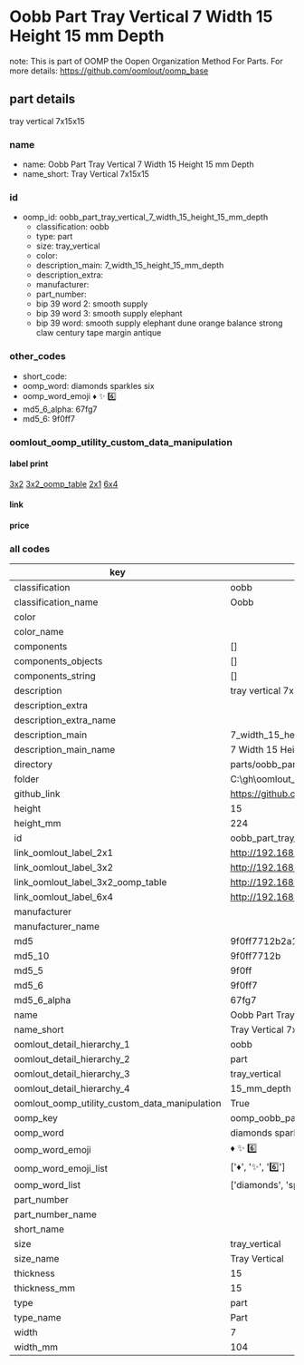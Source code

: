 # Oobb Part Tray Vertical 7 Width 15 Height 15 mm Depth  

note: This is part of OOMP the Oopen Organization Method For Parts. For more details: https://github.com/oomlout/oomp_base

##  part details
  



tray vertical 7x15x15



### name
* name: Oobb Part Tray Vertical 7 Width 15 Height 15 mm Depth
* name_short: Tray Vertical 7x15x15 
### id
* oomp_id: oobb_part_tray_vertical_7_width_15_height_15_mm_depth
  * classification: oobb
  * type: part
  * size: tray_vertical
  * color: 
  * description_main: 7_width_15_height_15_mm_depth
  * description_extra: 
  * manufacturer: 
  * part_number: 
  * bip 39 word 2: smooth supply
  * bip 39 word 3: smooth supply elephant
  * bip 39 word: smooth supply elephant dune orange balance strong claw century tape margin antique

### other_codes
* short_code: 
* oomp_word: diamonds sparkles six
* oomp_word_emoji :diamonds: :sparkles: :six:
* md5_6_alpha: 67fg7
* md5_6: 9f0ff7






### oomlout_oomp_utility_custom_data_manipulation
#### label print
[3x2](http://192.168.1.245:1112/?label=oomp%2067fg7)
[3x2_oomp_table](http://192.168.1.108:1112/?label=oomp%2067fg7)
[2x1](http://192.168.1.242:1112/?label=oomp%2067fg7)
[6x4](http://192.168.1.55:1112/?label=oomp%2067fg7)    

#### link

                              

#### price







### all codes 
| key | value |  
| --- | --- |  
| classification | oobb |  
| classification_name | Oobb |  
| color |  |  
| color_name |  |  
| components | [] |  
| components_objects | [] |  
| components_string | [] |  
| description | tray vertical 7x15x15 |  
| description_extra |  |  
| description_extra_name |  |  
| description_main | 7_width_15_height_15_mm_depth |  
| description_main_name | 7 Width 15 Height 15 mm Depth |  
| directory | parts/oobb_part_tray_vertical_7_width_15_height_15_mm_depth |  
| folder | C:\gh\oomlout_oobb_version_4_generated_parts\parts\oobb_part_tray_vertical_7_width_15_height_15_mm_depth |  
| github_link | https://github.com/oomlout/oomlout_oomp_part_src/tree/main/parts/oobb_part_tray_vertical_7_width_15_height_15_mm_depth |  
| height | 15 |  
| height_mm | 224 |  
| id | oobb_part_tray_vertical_7_width_15_height_15_mm_depth |  
| link_oomlout_label_2x1 | http://192.168.1.242:1112/?label=oomp%2067fg7 |  
| link_oomlout_label_3x2 | http://192.168.1.245:1112/?label=oomp%2067fg7 |  
| link_oomlout_label_3x2_oomp_table | http://192.168.1.108:1112/?label=oomp%2067fg7 |  
| link_oomlout_label_6x4 | http://192.168.1.55:1112/?label=oomp%2067fg7 |  
| manufacturer |  |  
| manufacturer_name |  |  
| md5 | 9f0ff7712b2a1ae446cde4408fb67667 |  
| md5_10 | 9f0ff7712b |  
| md5_5 | 9f0ff |  
| md5_6 | 9f0ff7 |  
| md5_6_alpha | 67fg7 |  
| name | Oobb Part Tray Vertical 7 Width 15 Height 15 mm Depth |  
| name_short | Tray Vertical 7x15x15  |  
| oomlout_detail_hierarchy_1 | oobb |  
| oomlout_detail_hierarchy_2 | part |  
| oomlout_detail_hierarchy_3 | tray_vertical |  
| oomlout_detail_hierarchy_4 | 15_mm_depth |  
| oomlout_oomp_utility_custom_data_manipulation | True |  
| oomp_key | oomp_oobb_part_tray_vertical_7_width_15_height_15_mm_depth |  
| oomp_word | diamonds sparkles six |  
| oomp_word_emoji | :diamonds: :sparkles: :six: |  
| oomp_word_emoji_list | [':diamonds:', ':sparkles:', ':six:'] |  
| oomp_word_list | ['diamonds', 'sparkles', 'six'] |  
| part_number |  |  
| part_number_name |  |  
| short_name |  |  
| size | tray_vertical |  
| size_name | Tray Vertical |  
| thickness | 15 |  
| thickness_mm | 15 |  
| type | part |  
| type_name | Part |  
| width | 7 |  
| width_mm | 104 |  

